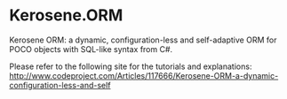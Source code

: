 # Kerosene.ORM
Kerosene ORM: a dynamic, configuration-less and self-adaptive ORM for POCO objects with SQL-like syntax from C#.

Please refer to the following site for the tutorials and explanations: http://www.codeproject.com/Articles/117666/Kerosene-ORM-a-dynamic-configuration-less-and-self
